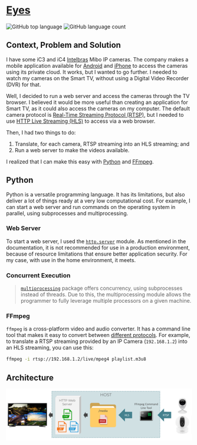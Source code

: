 # [Eyes](https://github.com/jon-cbar/eyes/)

<img alt="GitHub top language" src="https://img.shields.io/github/languages/top/jon-cbar/eyes?style=flat-square"> <img alt="GitHub language count" src="https://img.shields.io/github/languages/count/jon-cbar/eyes?style=flat-square">

## Context, Problem and Solution

I have some iC3 and iC4 [Intelbras](https://intelbras.com/en) Mibo IP cameras.
The company makes a mobile application available for [Android](https://play.google.com/store/apps/details?id=com.intelbras) and [iPhone](https://apps.apple.com/app/mibo/id1221971306) to access the cameras using its private cloud.
It works, but I wanted to go further.
I needed to watch my cameras on the Smart TV, without using a Digital Video Recorder (DVR) for that.

Well, I decided to run a web server and access the cameras through the TV browser.
I believed it would be more useful than creating an application for Smart TV, as it could also access the cameras on my computer.
The default camera protocol is [Real-Time Streaming Protocol (RTSP)](https://en.wikipedia.org/wiki/Real_Time_Streaming_Protocol), but I needed to use [HTTP Live Streaming (HLS)](https://en.wikipedia.org/wiki/HTTP_Live_Streaming) to access via a web browser.

Then, I had two things to do:

1. Translate, for each camera, RTSP streaming into an HLS streaming; and
2. Run a web server to make the videos available.

I realized that I can make this easy with [Python](https://www.python.org/) and [FFmpeg](https://www.ffmpeg.org/).

## Python

Python is a versatile programming language.
It has its limitations, but also deliver a lot of things ready at a very low computational cost.
For example, I can start a web server and run commands on the operating system in parallel, using subprocesses and multiprocessing.

### Web Server

To start a web server, I used the [`http.server`](https://docs.python.org/3/library/http.server.html) module.
As mentioned in the documentation, it is not recommended for use in a production environment, because of resource limitations that ensure better application security.
For my case, with use in the home environment, it meets.

### Concurrent Execution

> [`multiprocessing`](https://docs.python.org/3/library/multiprocessing.html) package offers concurrency, using subprocesses instead of threads. Due to this, the multiprocessing module allows the programmer to fully leverage multiple processors on a given machine.

### FFmpeg

`ffmpeg` is a cross-platform video and audio converter.
It has a command line tool that makes it easy to convert between [different protocols](http://ffmpeg.org/ffmpeg-protocols.html).
For example, to translate a RTSP streaming provided by an IP Camera (`192.168.1.2`) into an HLS streaming, you can use this:

```sh
ffmpeg -i rtsp://192.168.1.2/live/mpeg4 playlist.m3u8
```

## Architecture

![Architecture Diagram](architecture.png)


